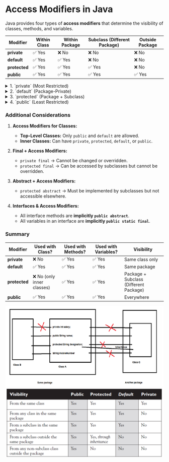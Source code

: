 # Access Modifiers in Java

Java provides four types of **access modifiers** that determine the visibility of classes, methods, and variables.

| Modifier      | Within Class | Within Package | Subclass (Different Package) | Outside Package |
|--------------|-------------|----------------|-------------------------------|-----------------|
| **private**  | ✅ Yes       | ❌ No          | ❌ No                         | ❌ No           |
| **default**  | ✅ Yes       | ✅ Yes         | ❌ No                         | ❌ No           |
| **protected**| ✅ Yes       | ✅ Yes         | ✅ Yes                         | ❌ No           |
| **public**   | ✅ Yes       | ✅ Yes         | ✅ Yes                         | ✅ Yes          |

<details>
  <summary>1. `private` (Most Restricted)</summary>

- **Scope:** Accessible **only within the same class**.
- **Use Case:** Used for encapsulation to prevent access from outside.

```java
class Example {
    private int secret = 42;  // Accessible only inside Example class
    
    private void display() {
        System.out.println("This is private");
    }
}
```
### **Edge Cases:**
- **Private methods are not inherited**. They cannot be overridden.
- **Inner classes can access private members** of the outer class.
- **Reflection API can access private members** (can be risky in security-sensitive applications).

</details>

<details>
  <summary>2. `default` (Package-Private)</summary>

- **Scope:** Accessible **within the same package**.
- **Use Case:** Useful when related classes need access but should not be exposed outside the package.

```java
class Example {
    int packageVariable = 10;  // default access modifier
    
    void show() {  // default method
        System.out.println("Package-private method");
    }
}
```
### **Edge Cases:**
- Cannot be accessed **outside the package**, even if subclassed.
- Used heavily in package-scoped APIs, e.g., **Java Collections framework**.

</details>

<details>
  <summary>3. `protected` (Package + Subclass)</summary>

- **Scope:** Accessible **within the same package** AND in **subclasses** (even in different packages).
- **Use Case:** Used when subclasses need access to certain methods but should be hidden from general use.

```java
class Parent {
    protected void greet() {
        System.out.println("Hello from Parent");
    }
}

class Child extends Parent {
    void callGreet() {
        greet();  // Allowed due to protected access
    }
}
```
### **Edge Cases:**
- A **protected method cannot be accessed by a non-subclass in a different package**.
- A **subclass in a different package must use inheritance** to access the protected member.
- **Protected members are still accessible within the same package**, just like default.

</details>

<details>
  <summary>4. `public` (Least Restricted)</summary>

- **Scope:** Accessible **from anywhere**.
- **Use Case:** Used for APIs, utility methods, and services that need global accessibility.

```java
public class Example {
    public int number = 5;

    public void show() {
        System.out.println("Accessible everywhere!");
    }
}
```
### **Edge Cases:**
- **Public variables in classes break encapsulation**. Use getters/setters instead.
- Public methods can be accessed **even from outside the project** if the class is part of a library.
- If a **public class** is in a different package, it must be **imported** to be used.

</details>

### **Additional Considerations**
1. **Access Modifiers for Classes:**
   - **Top-Level Classes:** Only `public` and `default` are allowed.
   - **Inner Classes:** Can have `private`, `protected`, `default`, or `public`.

2. **Final + Access Modifiers:**
   - `private final` → Cannot be changed or overridden.
   - `protected final` → Can be accessed by subclasses but cannot be overridden.

3. **Abstract + Access Modifiers:**
   - `protected abstract` → Must be implemented by subclasses but not accessible elsewhere.

4. **Interfaces & Access Modifiers:**
   - All interface methods are **implicitly `public abstract`**.
   - All variables in an interface are **implicitly `public static final`**.

### **Summary**
| Modifier | Used with Class? | Used with Methods? | Used with Variables? | Visibility |
|----------|----------------|--------------------|--------------------|------------|
| **private** | ❌ No | ✅ Yes | ✅ Yes | Same class only |
| **default** | ✅ Yes | ✅ Yes | ✅ Yes | Same package |
| **protected** | ❌ No (only inner classes) | ✅ Yes | ✅ Yes | Package + Subclass (Different Package) |
| **public** | ✅ Yes | ✅ Yes | ✅ Yes | Everywhere |

![alt text](images/image.png)
![alt text](images/image2.png)